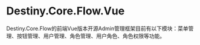 # Destiny.Core.Flow.Vue
Destiny.Core.Flow的前端Vue版本开源Admin管理框架目前有以下模块：菜单管理、按钮管理、用户管理、角色管理、用户角色、角色权限等功能。
